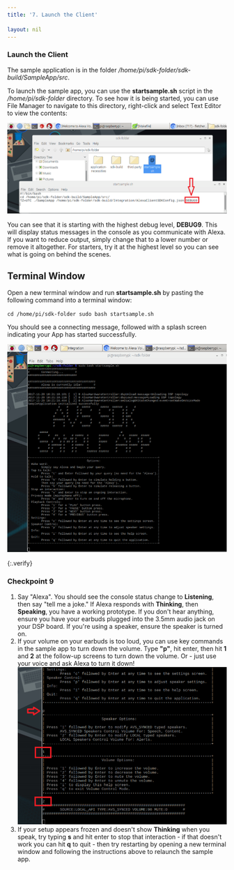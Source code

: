 ```yaml
---
title: '7. Launch the Client'

layout: nil
---
```


### Launch the Client

The sample application is in the folder */home/pi/sdk-folder/sdk-build/SampleApp/src*.

To launch the sample app, you can use the **startsample.sh** script in the */home/pi/sdk-folder* directory. To see how it is being started, you can use File Manager to navigate to this directory, right-click and select Text Editor to view the contents:

![](assets/Debug9.png)

You can see that it is starting with the highest debug level, **DEBUG9**. This will display status messages in the console as you communicate with Alexa. If you want to reduce output, simply change that to a lower number or remove it altogether. For starters, try it at the highest level so you can see what is going on behind the scenes.

## Terminal Window

Open a new terminal window and run **startsample.sh** by pasting the following command into a terminal window:

`cd /home/pi/sdk-folder
sudo bash startsample.sh
`

You should see a connecting message, followed with a splash screen indicating your App has started successfully.

![](assets/SampleApp.png)

{:.verify}
### Checkpoint 9

1. Say "Alexa". You should see the console status change to **Listening**, then say "tell me a joke."  If Alexa responds with **Thinking**, then **Speaking**, you have a working prototype.  If you don't hear anything, ensure you have your earbuds plugged into the 3.5mm audio jack on your DSP board.  If you're using a speaker, ensure the speaker is turned on.  
2. If your volume on your earbuds is too loud, you can use key commands in the sample app to turn down the volume.  Type **"p"**, hit enter, then hit **1** and **2** at the follow-up screens to turn down the volume.  Or - just use your voice and ask Alexa to turn it down!
![](assets/VolumeDown.png)
3. If your setup appears frozen and doesn't show **Thinking** when you speak, try typing **s** and hit enter to stop that interaction - if that doesn't work you can hit **q** to quit - then try restarting by opening a new terminal window and following the instructions above to relaunch the sample app.
